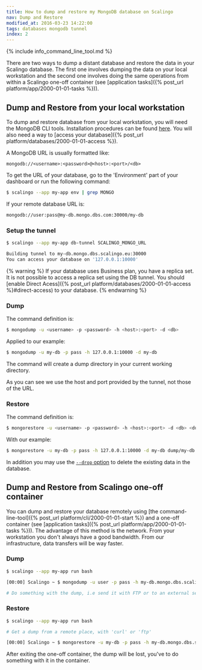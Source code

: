 ```yaml
---
title: How to dump and restore my MongoDB database on Scalingo
nav: Dump and Restore
modified_at: 2016-03-23 14:22:00
tags: databases mongodb tunnel
index: 2
---
```


{% include info_command_line_tool.md %}

There are two ways to dump a distant database and restore the data in your Scalingo database. The first one involves dumping the data on your local workstation and the second one involves doing the same operations from within a Scalingo one-off container (see [application tasks]({% post_url platform/app/2000-01-01-tasks %})).

## Dump and Restore from your local workstation

To dump and restore database from your local workstation, you will need the MongoDB CLI tools. Installation procedures can be found [here](https://docs.mongodb.com/v3.0/tutorial/). You will also need a way to [access your database]({% post_url platform/databases/2000-01-01-access %}).

A MongoDB URL is usually formatted like:

`mongodb://<username>:<password>@<host>:<port>/<db>`

To get the URL of your database, go to the 'Environment' part of your dashboard or
run the following command:

```bash
$ scalingo --app my-app env | grep MONGO
```

If your remote database URL is:

```bash
mongodb://user:pass@my-db.mongo.dbs.com:30000/my-db
```

### Setup the tunnel

```bash
$ scalingo --app my-app db-tunnel SCALINGO_MONGO_URL

Building tunnel to my-db.mongo.dbs.scalingo.eu:30000
You can access your database on '127.0.0.1:10000'
```

{% warning %}
If your database uses Business plan, you have a replica set. It is not possible to access a
replica set using the DB tunnel. You should [enable Direct Acess]({% post_url platform/databases/2000-01-01-access %}#direct-access) to your database.
{% endwarning %}

### Dump

The command definition is:

```bash
$ mongodump -u <username> -p <password> -h <host>:<port> -d <db>
```

Applied to our example:

```bash
$ mongodump -u my-db -p pass -h 127.0.0.1:10000 -d my-db
```

The command will create a dump directory in your current working directory.

As you can see we use the host and port provided by the tunnel, not those of the URL.

### Restore

The command definition is:

```bash
$ mongorestore -u <username> -p <password> -h <host>:<port> -d <db> <dump directory>
```

With our example:

```bash
$ mongorestore -u my-db -p pass -h 127.0.0.1:10000 -d my-db dump/my-db
```

In addition you may use the [`--drop`
option](https://docs.mongodb.com/v3.4/reference/program/mongorestore/#cmdoption-mongorestore-drop)
to delete the existing data in the database.

## Dump and Restore from Scalingo one-off container

You can dump and restore your database remotely using
[the command-line-tool]({% post_url platform/cli/2000-01-01-start %})
and a one-off container (see [application tasks]({% post_url platform/app/2000-01-01-tasks %})).
The advantage of this method is the network.
From your workstation you don't always have a good bandwidth. From our infrastructure,
data transfers will be way faster.

### Dump

```bash
$ scalingo --app my-app run bash

[00:00] Scalingo ~ $ mongodump -u user -p pass -h my-db.mongo.dbs.scalingo.com:30000 -d my-db

# Do something with the dump, i.e send it with FTP or to an external server
```

### Restore

```bash
$ scalingo --app my-app run bash

# Get a dump from a remote place, with 'curl' or 'ftp'

[00:00] Scalingo ~ $ mongorestore -u my-db -p pass -h my-db.mongo.dbs.scalingo.com:30000 -d my-db dump/my-db
```

After exiting the one-off container, the dump will be lost, you've to do something with it in the container.
